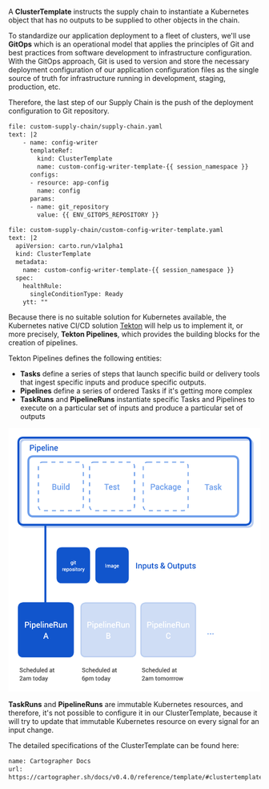 A **ClusterTemplate** instructs the supply chain to instantiate a Kubernetes object that has no outputs to be supplied to other objects in the chain.

To standardize our application deployment to a fleet of clusters, we'll use **GitOps** which is an operational model that applies the principles of Git and best practices from software development to infrastructure configuration. 
With the GitOps approach, Git is used to version and store the necessary deployment configuration of our application configuration files as the single source of truth for infrastructure running in development, staging, production, etc. 

Therefore, the last step of our Supply Chain is the push of the deployment configuration to Git repository. 

```editor:append-lines-to-file
file: custom-supply-chain/supply-chain.yaml
text: |2
    - name: config-writer
      templateRef:
        kind: ClusterTemplate
        name: custom-config-writer-template-{{ session_namespace }}
      configs:
      - resource: app-config
        name: config
      params:
      - name: git_repository
        value: {{ ENV_GITOPS_REPOSITORY }}
```

```editor:append-lines-to-file
file: custom-supply-chain/custom-config-writer-template.yaml
text: |2
  apiVersion: carto.run/v1alpha1
  kind: ClusterTemplate
  metadata:
    name: custom-config-writer-template-{{ session_namespace }}
  spec:
    healthRule:
      singleConditionType: Ready
    ytt: ""
```

Because there is no suitable solution for Kubernetes available, the Kubernetes native CI/CD solution [Tekton](https://tekton.dev) will help us to implement it, or more precisely, **Tekton Pipelines**, which provides the building blocks for the creation of pipelines. 

Tekton Pipelines defines the following entities:
- **Tasks** define a series of steps that launch specific build or delivery tools that ingest specific inputs and produce specific outputs.
- **Pipelines** define a series of ordered Tasks if it's getting more complex
- **TaskRuns** and **PipelineRuns** instantiate specific Tasks and Pipelines to execute on a particular set of inputs and produce a particular set of outputs

![](../images/tekton-runs.png)

**TaskRuns** and **PipelineRuns** are immutable Kubernetes resources, and therefore, it's not possible to configure it in our ClusterTemplate, because it will try to update that immutable Kubernetes resource on every signal for an input change. 

The detailed specifications of the ClusterTemplate can be found here: 
```dashboard:reload-dashboard
name: Cartographer Docs
url: https://cartographer.sh/docs/v0.4.0/reference/template/#clustertemplate
```
